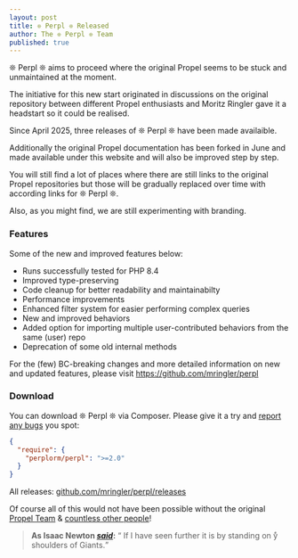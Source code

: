 ```yaml
---
layout: post
title: ❊ Perpl ❊ Released
author: The ❊ Perpl ❊ Team
published: true
---
```


❊ Perpl ❊ aims to proceed where the original Propel seems to be stuck and unmaintained at the moment. 

The initiative for this new start originated in discussions on the original repository between different Propel enthusiasts and Moritz Ringler gave it a headstart so it could be realised.

Since April 2025, three releases of ❊ Perpl ❊ have been made availaible. 

Additionally the original Propel documentation has been forked in June and made available under this website and will also be improved step by step.

You will still find a lot of places where there are still links to the original Propel repositories but those will be gradually replaced over time with according links for ❊ Perpl ❊.

Also, as you might find, we are still experimenting with branding.

### Features

Some of the new and improved features below:

- Runs successfully tested for PHP 8.4
- Improved type-preserving
- Code cleanup for better readability and maintainabilty
- Performance improvements
- Enhanced filter system for easier performing complex queries
- New and improved behaviors
- Added option for importing multiple user-contributed behaviors from the same (user) repo
- Deprecation of some old internal methods

For the (few) BC-breaking changes and more detailed information on new and updated features, please visit <https://github.com/mringler/perpl>

### Download

You can download ❊ Perpl ❊ via Composer. 
Please give it a try and [report any bugs](https://github.com/mringler/perpl/issues/new)
you spot:

```json
{
  "require": {
    "perplorm/perpl": ">=2.0"
  }
}
```


All releases: [github.com/mringler/perpl/releases](https://github.com/mringler/perpl/releases)

Of course all of this would not have been possible without the original [Propel Team](https://propelorm.org/about-us.html) & [countless other people](https://github.com/mringler/perpl/graphs/contributors)!

> **As Isaac Newton <cite>[said](https://digitallibrary.hsp.org/media/collectiveaccess/images/7/0/4/13381_ca_object_representations_media_70422_large.jpg)</cite>:** <q
    cite="https://digitallibrary.hsp.org/media/collectiveaccess/images/7/0/4/13381_ca_object_representations_media_70422_large.jpg">
    If I have seen further it is by standing on yͤ shoulders of Giants.
  </q>
